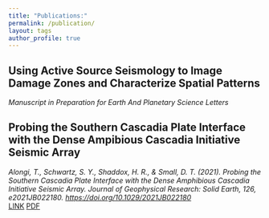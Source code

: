 ```yaml
---
title: "Publications:"
permalink: /publication/
layout: tags
author_profile: true
---
```

## Using Active Source Seismology to Image Damage Zones and Characterize Spatial Patterns
*Manuscript in Preparation for Earth And Planetary Science Letters*

## Probing the Southern Cascadia Plate Interface with the Dense Ampibious Cascadia Initiative Seismic Array
*Alongi, T., Schwartz, S. Y., Shaddox, H. R., & Small, D. T. (2021). Probing the Southern Cascadia Plate Interface with the Dense Amphibious Cascadia Initiative Seismic Array. Journal of Geophysical Research: Solid Earth, 126, e2021JB022180. https://doi.org/10.1029/2021JB022180*  
[LINK](https://doi.org/10.1029/2021JB022180) 
[PDF](https://travisalongi.github.io/assets/Files/Alongi_etal_2021JB022180_published.pdf) 
